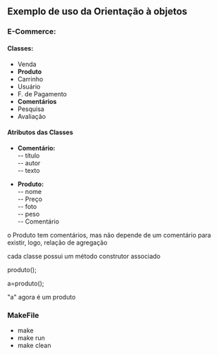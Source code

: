 ## Exemplo de uso da Orientação à objetos  
  
### E-Commerce:

#### Classes:
- Venda
- **Produto**
- Carrinho
- Usuário
- F. de Pagamento
- **Comentários**
- Pesquisa
- Avaliação

#### Atributos das Classes
- **Comentário:**  
-- título  
-- autor  
-- texto

- **Produto:**  
-- nome  
-- Preço  
-- foto  
-- peso  
-- Comentário  

o Produto tem comentários, mas não depende de um comentário para existir, logo, relação de agregação

cada classe possui um método construtor associado

produto();

a=produto();

"a" agora é um produto

### MakeFile

- make
- make run
- make clean

